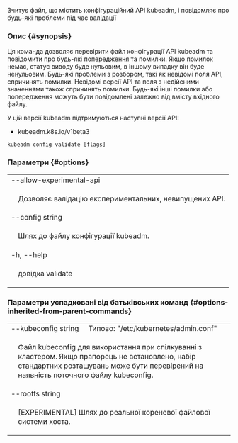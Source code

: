 
Зчитує файл, що містить конфігураційний API kubeadm, і повідомляє про будь-які проблеми під час валідації

### Опис {#synopsis}

Ця команда дозволяє перевірити файл конфігурації API kubeadm та повідомити про будь-які попередження та помилки. Якщо помилок немає, статус виводу буде нульовим, в іншому випадку він буде ненульовим. Будь-які проблеми з розбором, такі як невідомі поля API, спричинять помилки. Невідомі версії API та поля з недійсними значеннями також спричинять помилки. Будь-які інші помилки або попередження можуть бути повідомлені залежно від вмісту вхідного файлу.

У цій версії kubeadm підтримуються наступні версії API:

- kubeadm.k8s.io/v1beta3


```shell
kubeadm config validate [flags]
```

### Параметри {#options}

<table style="width: 100%; table-layout: fixed;">
    <colgroup>
        <col span="1" style="width: 10px;" />
        <col span="1" />
    </colgroup>
    <tbody>
        <tr>
            <td colspan="2">--allow-experimental-api</td>
        </tr>
        <tr>
            <td></td>
            <td style="line-height: 130%; word-wrap: break-word;"><p>Дозволяє валідацію експериментальних, невипущених API.</p></td>
        </tr>
        <tr>
            <td colspan="2">--config string</td>
        </tr>
        <tr>
            <td></td>
            <td style="line-height: 130%; word-wrap: break-word;"><p>Шлях до файлу конфігурації kubeadm.</p></td>
        </tr>
        <tr>
            <td colspan="2">-h, --help</td>
        </tr>
        <tr>
            <td></td>
            <td style="line-height: 130%; word-wrap: break-word;"><p>довідка validate</p></td>
        </tr>
    </tbody>
</table>

### Параметри успадковані від батьківських команд {#options-inherited-from-parent-commands}

<table style="width: 100%; table-layout: fixed;">
    <colgroup>
        <col span="1" style="width: 10px;" />
        <col span="1" />
    </colgroup>
    <tbody>
        <tr>
            <td colspan="2">--kubeconfig string&nbsp;&nbsp;&nbsp;&nbsp;&nbsp;Типово: "/etc/kubernetes/admin.conf"</td>
        </tr>
        <tr>
            <td></td>
            <td style="line-height: 130%; word-wrap: break-word;"><p>Файл kubeconfig для використання при спілкуванні з кластером. Якщо прапорець не встановлено, набір стандартних розташувань може бути перевірений на наявність поточного файлу kubeconfig.</p></td>
        </tr>
        <tr>
            <td colspan="2">--rootfs string</td>
        </tr>
        <tr>
            <td></td>
            <td style="line-height: 130%; word-wrap: break-word;"><p>[EXPERIMENTAL] Шлях до реальної кореневої файлової системи хоста.</p></td>
        </tr>
    </tbody>
</table>
